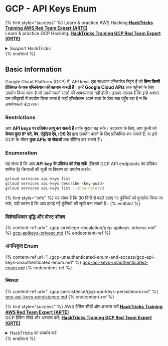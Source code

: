 # GCP - API Keys Enum

{% hint style="success" %}
Learn & practice AWS Hacking:<img src="../../../.gitbook/assets/image (1).png" alt="" data-size="line">[**HackTricks Training AWS Red Team Expert (ARTE)**](https://training.hacktricks.xyz/courses/arte)<img src="../../../.gitbook/assets/image (1).png" alt="" data-size="line">\
Learn & practice GCP Hacking: <img src="../../../.gitbook/assets/image (2).png" alt="" data-size="line">[**HackTricks Training GCP Red Team Expert (GRTE)**<img src="../../../.gitbook/assets/image (2).png" alt="" data-size="line">](https://training.hacktricks.xyz/courses/grte)

<details>

<summary>Support HackTricks</summary>

* Check the [**subscription plans**](https://github.com/sponsors/carlospolop)!
* **Join the** 💬 [**Discord group**](https://discord.gg/hRep4RUj7f) or the [**telegram group**](https://t.me/peass) or **follow** us on **Twitter** 🐦 [**@hacktricks\_live**](https://twitter.com/hacktricks\_live)**.**
* **Share hacking tricks by submitting PRs to the** [**HackTricks**](https://github.com/carlospolop/hacktricks) and [**HackTricks Cloud**](https://github.com/carlospolop/hacktricks-cloud) github repos.

</details>
{% endhint %}

## Basic Information

Google Cloud Platform (GCP) में, API keys एक साधारण एन्क्रिप्टेड स्ट्रिंग हैं जो **बिना किसी प्रिंसिपल के एक एप्लिकेशन की पहचान करती हैं**। इन्हें **Google Cloud APIs** तक पहुँचने के लिए उपयोग किया जाता है जो उपयोगकर्ता संदर्भ की आवश्यकता नहीं होती। इसका मतलब है कि इन्हें अक्सर उन परिदृश्यों में उपयोग किया जाता है जहाँ एप्लिकेशन अपने स्वयं के डेटा तक पहुँच रहा है न कि उपयोगकर्ता डेटा तक।

### Restrictions

आप **API keys पर प्रतिबंध लागू कर सकते हैं** ताकि सुरक्षा बढ़ सके। उदाहरण के लिए, आप कुंजी को **केवल कुछ IP पते, वेब, एंड्रॉइड ऐप, iOS ऐप** द्वारा उपयोग करने के लिए प्रतिबंधित कर सकते हैं, या इसे GCP के भीतर **कुछ APIs या सेवाओं** तक सीमित कर सकते हैं।

### Enumeration

यह संभव है कि आप **API key के प्रतिबंध को देख सकें** (जिसमें GCP API endpoints का प्रतिबंध शामिल है) क्रियाओं की सूची या विवरण का उपयोग करके:
```bash
gcloud services api-keys list
gcloud services api-keys describe <key-uuid>
gcloud services api-keys list --show-deleted
```
{% hint style="info" %}
यह संभव है कि 30 दिनों से पहले हटाए गए कुंजियों को पुनर्प्राप्त किया जा सके, यही कारण है कि आप हटाई गई कुंजियों की सूची बना सकते हैं।
{% endhint %}

### विशेषाधिकार वृद्धि और पोस्ट शोषण

{% content-ref url="../gcp-privilege-escalation/gcp-apikeys-privesc.md" %}
[gcp-apikeys-privesc.md](../gcp-privilege-escalation/gcp-apikeys-privesc.md)
{% endcontent-ref %}

### अनधिकृत Enum

{% content-ref url="../gcp-unauthenticated-enum-and-access/gcp-api-keys-unauthenticated-enum.md" %}
[gcp-api-keys-unauthenticated-enum.md](../gcp-unauthenticated-enum-and-access/gcp-api-keys-unauthenticated-enum.md)
{% endcontent-ref %}

### स्थिरता

{% content-ref url="../gcp-persistence/gcp-api-keys-persistence.md" %}
[gcp-api-keys-persistence.md](../gcp-persistence/gcp-api-keys-persistence.md)
{% endcontent-ref %}

{% hint style="success" %}
AWS हैकिंग सीखें और अभ्यास करें:<img src="../../../.gitbook/assets/image (1).png" alt="" data-size="line">[**HackTricks Training AWS Red Team Expert (ARTE)**](https://training.hacktricks.xyz/courses/arte)<img src="../../../.gitbook/assets/image (1).png" alt="" data-size="line">\
GCP हैकिंग सीखें और अभ्यास करें: <img src="../../../.gitbook/assets/image (2).png" alt="" data-size="line">[**HackTricks Training GCP Red Team Expert (GRTE)**<img src="../../../.gitbook/assets/image (2).png" alt="" data-size="line">](https://training.hacktricks.xyz/courses/grte)

<details>

<summary>HackTricks का समर्थन करें</summary>

* [**सदस्यता योजनाओं**](https://github.com/sponsors/carlospolop) की जांच करें!
* **💬 [**Discord समूह**](https://discord.gg/hRep4RUj7f) या [**telegram समूह**](https://t.me/peass) में शामिल हों या **Twitter** 🐦 पर हमें **फॉलो** करें [**@hacktricks\_live**](https://twitter.com/hacktricks\_live)**.**
* **हैकिंग ट्रिक्स साझा करें और [**HackTricks**](https://github.com/carlospolop/hacktricks) और [**HackTricks Cloud**](https://github.com/carlospolop/hacktricks-cloud) गिटहब रिपोजिटरी में PR सबमिट करें।**

</details>
{% endhint %}
